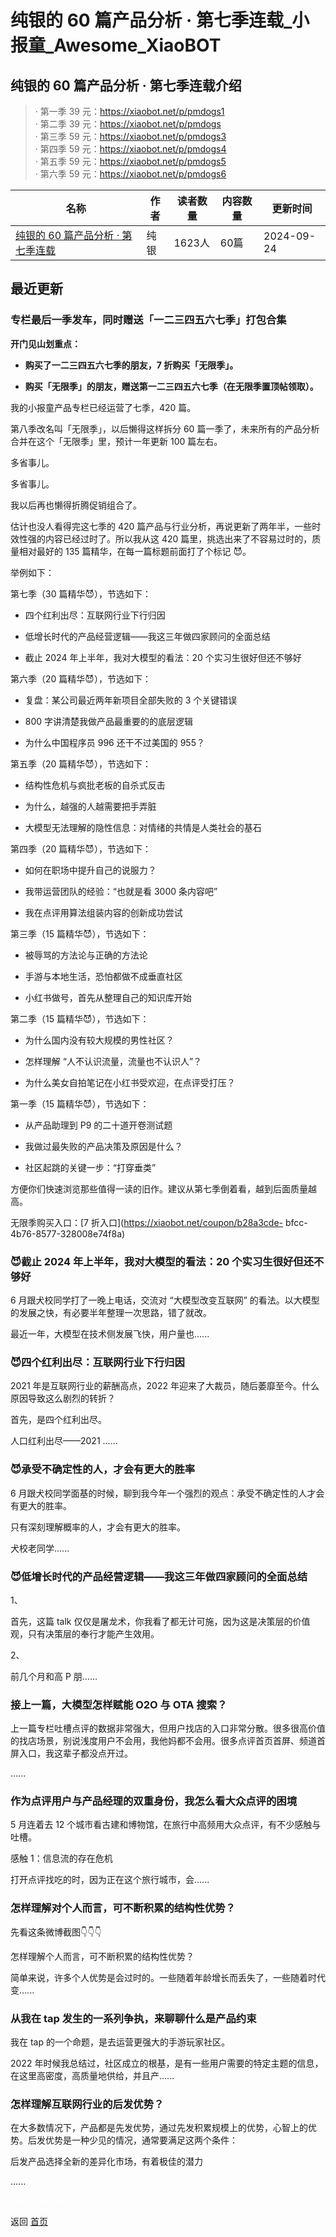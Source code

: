 # 纯银的 60 篇产品分析 · 第七季连载_小报童_Awesome_XiaoBOT

## 纯银的 60 篇产品分析 · 第七季连载介绍
> · 第一季 39 元：https://xiaobot.net/p/pmdogs1    
· 第二季 39 元：https://xiaobot.net/p/pmdogs    
· 第三季 59 元：https://xiaobot.net/p/pmdogs3    
· 第四季 59 元：https://xiaobot.net/p/pmdogs4    
· 第五季 59 元：https://xiaobot.net/p/pmdogs5    
· 第六季 59 元：https://xiaobot.net/p/pmdogs6  
  


|名称|作者|读者数量|内容数量|更新时间|
|---|---|---|---|---|
|[纯银的 60 篇产品分析 · 第七季连载](https://xiaobot.net/p/pmdogs7?refer=9c3f1c95-a052-465a-9902-f6d75080262a)|纯银|1623人|60篇|2024-09-24|

## 最近更新
### 专栏最后一季发车，同时赠送「一二三四五六七季」打包合集

**开门见山划重点：**

  * **购买了一二三四五六七季的朋友，7 折购买「无限季」。**

  * **购买「无限季」的朋友，赠送第一二三四五六七季（在无限季置顶帖领取）。**

我的小报童产品专栏已经运营了七季，420 篇。

第八季改名叫「无限季」，以后懒得这样拆分 60 篇一季了，未来所有的产品分析合并在这个「无限季」里，预计一年更新 100 篇左右。

多省事儿。

多省事儿。

我以后再也懒得折腾促销组合了。

估计也没人看得完这七季的 420 篇产品与行业分析，再说更新了两年半，一些时效性强的内容已经过时了。所以我从这 420
篇里，挑选出来了不容易过时的，质量相对最好的 135 篇精华，在每一篇标题前面打了个标记 😈。

举例如下：

第七季（30 篇精华😈），节选如下：

  * 四个红利出尽：互联网行业下行归因

  * 低增长时代的产品经营逻辑——我这三年做四家顾问的全面总结

  * 截止 2024 年上半年，我对大模型的看法：20 个实习生很好但还不够好

第六季（20 篇精华😈），节选如下：

  * 复盘：某公司最近两年新项目全部失败的 3 个关键错误

  * 800 字讲清楚我做产品最重要的的底层逻辑

  * 为什么中国程序员 996 还干不过美国的 955？

第五季（20 篇精华😈），节选如下：

  * 结构性危机与疯批老板的自杀式反击

  * 为什么，越强的人越需要把手弄脏

  * 大模型无法理解的隐性信息：对情绪的共情是人类社会的基石

第四季（20 篇精华😈），节选如下：

  * 如何在职场中提升自己的说服力？

  * 我带运营团队的经验：“也就是看 3000 条内容吧”

  * 我在点评用算法组装内容的创新成功尝试

第三季（15 篇精华😈），节选如下：

  * 被辱骂的方法论与正确的方法论

  * 手游与本地生活，恐怕都做不成垂直社区

  * 小红书做号，首先从整理自己的知识库开始

第二季（15 篇精华😈），节选如下：

  * 为什么国内没有较大规模的男性社区？

  * 怎样理解 “人不认识流量，流量也不认识人”？

  * 为什么美女自拍笔记在小红书受欢迎，在点评受打压？

第一季（15 篇精华😈），节选如下：

  * 从产品助理到 P9 的二十道开卷测试题

  * 我做过最失败的产品决策及原因是什么？

  * 社区起跳的关键一步：“打穿垂类”

方便你们快速浏览那些值得一读的旧作。建议从第七季倒着看，越到后面质量越高。

无限季购买入口：[7 折入口](https://xiaobot.net/coupon/b28a3cde-
bfcc-4b76-8577-328008e74f8a)

### 😈截止 2024 年上半年，我对大模型的看法：20 个实习生很好但还不够好

6 月跟犬校同学打了一晚上电话，交流对 “大模型改变互联网” 的看法。以大模型的发展之快，有必要半年整理一次思路，错了就改。

最近一年，大模型在技术侧发展飞快，用户量也......

### 😈四个红利出尽：互联网行业下行归因

2021 年是互联网行业的薪酬高点，2022 年迎来了大裁员，随后萎靡至今。什么原因导致这么剧烈的转折？

首先，是四个红利出尽。

人口红利出尽——2021 ......

### 😈承受不确定性的人，才会有更大的胜率

6 月跟犬校同学面基的时候，聊到我今年一个强烈的观点：承受不确定性的人才会有更大的胜率。

只有深刻理解概率的人，才会有更大的胜率。

犬校老同学......

### 😈低增长时代的产品经营逻辑——我这三年做四家顾问的全面总结

1、

首先，这篇 talk 仅仅是屠龙术，你我看了都无计可施，因为这是决策层的价值观，只有决策层的奉行才能产生效用。

2、

前几个月和高 P 朋......

### 接上一篇，大模型怎样赋能 O2O 与 OTA 搜索？

上一篇专栏吐槽点评的数据非常强大，但用户找店的入口非常分散。很多很高价值的找店场景，别说浅度用户不会用，我他妈都不会用。很多点评首页首屏、频道首屏入口，我这辈子都没点开过。

......

### 作为点评用户与产品经理的双重身份，我怎么看大众点评的困境

5 月连着去 12 个城市看古建和博物馆，在旅行中高频用大众点评，有不少感触与吐槽。

感触 1：信息流的存在危机

打开点评找吃的时，因为正在这个旅行城市，会......

### 怎样理解对个人而言，可不断积累的结构性优势？

先看这条微博截图👇👇👇

怎样理解个人而言，可不断积累的结构性优势？

简单来说，许多个人优势是会过时的。一些随着年龄增长而丢失了，一些随着时代变......

### 从我在 tap 发生的一系列争执，来聊聊什么是产品约束

我在 tap 的一个命题，是去运营更强大的手游玩家社区。

2022 年时候我总结过，社区成立的根基，是有一些用户需要的特定主题的信息，在这里高密度，高质量地供给，并且产......

### 怎样理解互联网行业的后发优势？

在大多数情况下，产品都是先发优势，通过先发积累规模上的优势，心智上的优势。后发优势是一种少见的情况，通常要满足这两个条件：

后发产品选择全新的差异化市场，有着极佳的潜力

......


<a href="https://github.com/Reno9527/awesome-xiaobot" style="color: white; text-decoration: none;">awesome-xiaobot</a>

返回 [首页](../README.md)
